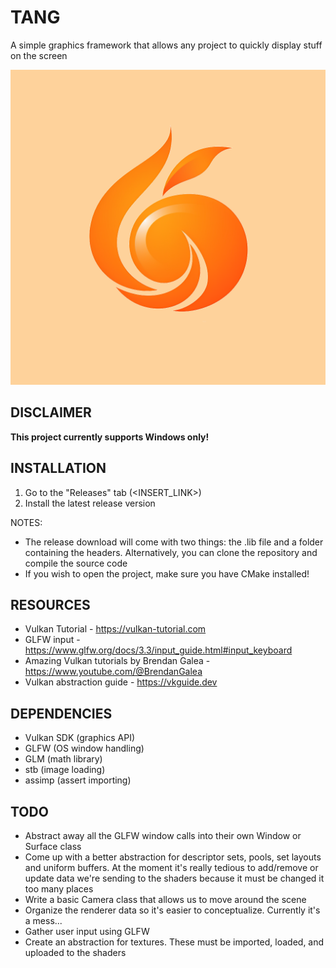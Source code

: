 # TANG
A simple graphics framework that allows any project to quickly display stuff on the screen

![Tang Logo](src/data/logo.png)

## DISCLAIMER

**This project currently supports Windows only!**

## INSTALLATION

1. Go to the "Releases" tab (<INSERT_LINK>)
2. Install the latest release version

NOTES:
- The release download will come with two things: the .lib file and a folder containing the headers. Alternatively, you can clone the repository and compile the source code
- If you wish to open the project, make sure you have CMake installed!

## RESOURCES

- Vulkan Tutorial - https://vulkan-tutorial.com
- GLFW input - https://www.glfw.org/docs/3.3/input_guide.html#input_keyboard
- Amazing Vulkan tutorials by Brendan Galea - https://www.youtube.com/@BrendanGalea
- Vulkan abstraction guide - https://vkguide.dev

## DEPENDENCIES

- Vulkan SDK (graphics API)
- GLFW (OS window handling)
- GLM (math library)
- stb (image loading)
- assimp (assert importing)

## TODO

- Abstract away all the GLFW window calls into their own Window or Surface class
- Come up with a better abstraction for descriptor sets, pools, set layouts and uniform buffers. At the moment it's really tedious to add/remove or update data we're sending to the shaders because it must be changed it too many places
- Write a basic Camera class that allows us to move around the scene
- Organize the renderer data so it's easier to conceptualize. Currently it's a mess...
- Gather user input using GLFW
- Create an abstraction for textures. These must be imported, loaded, and uploaded to the shaders